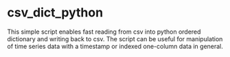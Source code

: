 # csv_dict_python
This simple script enables fast reading from csv into python ordered dictionary and writing back to csv.
The script can be useful for manipulation of time series data with a timestamp or indexed one-column data in general.
